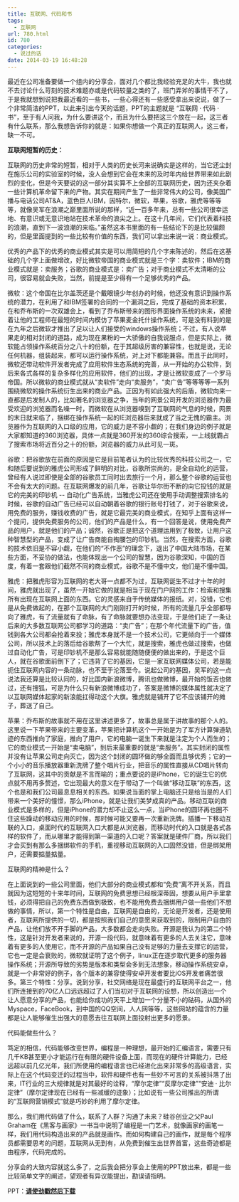 ```yaml
---
title: 互联网、代码和书
tags:
  - 互联网
url: 780.html
id: 780
categories:
  - 说过的话
date: 2014-03-19 16:48:28
---
```


最近在公司准备要做一个组内的分享会，面对几个都比我经验充足的大牛，我也就不去讨论什么苛刻的技术难题亦或是代码较量之类的了，班门弄斧的事情干不了，于是我就想到说把我最近看的一些书，一些心得还有一些感受拿出来说说，做了一个非常简洁的PPT，以此来引出今天的话题，PPT的主题就是 “互联网 · 代码 · 书”，至于有人问我，为什么要讲这个，而且为什么要把这三个放在一起，这三者有什么联系，那么我想告诉你的就是：如果你想做一个真正的互联网人，这三者，缺一不可。

**互联网短暂的历史：**

互联网的历史非常的短暂，相对于人类的历史长河来说确实是这样的，当它还尘封在施乐公司的实验室的时候，没人会想到它会在未来的及时年内给世界带来如此剧烈的变化，但是今天要说的这一部分其实算不上全部的互联网历史，因为还夹杂着一些计算机革命留下来的产物。其实在期间产生了一些非常伟大的公司，像美国广播与电话公司AT&A，蓝色巨人IBM，因特尔，微软，苹果，谷歌，雅虎等等等等，就像吴军在浪潮之巅里面所说的那样，“近一百多年来，总有一些公司很幸运地、有意识或无意识地站在技术革命的浪尖之上。在这十几年间，它们代表着科技的浪潮，直到下一波浪潮的来临。”虽然这本书里面的有一些结论下的是比较偏颇的，但是里面提到的一些比较有价值的东西，我们可以拿出来说一说：商业模式。

优秀的产品下的优秀的商业模式其实是可以用简短的几个字来陈述的，然后在这基础的几个字上面做增改，好比微软帝国的商业模式就是三个字：卖软件；IBM的商业模式就是：卖服务；谷歌的商业模式是：卖广告；对于商业模式不太清晰的公司，很容易就会失败，当然，前提是至少得有一个足够优秀的产品。

微软：这个帝国在比尔盖茨还是个戴眼镜少年创办的时候，他还没有意识到操作系统的潜力，在利用了和IBM签署的合同的一个漏洞之后，完成了基础的资本积累，在和乔布斯的一次双雄会上，看到了乔布斯带来的图形界面操作系统的未来，紧接着让他的工程师在最短的时间内模仿了苹果麦金托什操作系统，可是没有料到的是在九年之后微软才推出了足以让人们接受的windows操作系统；不过，有人说苹果走的相对封闭的道路，成为现在果粉的一大骄傲的自我说服点，但是实际上，微软能占领操作系统百分之八十的份额，在于其超级厉害的兼容性，也就是说，无论任何机器，组装起来，都可以运行操作系统，对上对下都能兼容。而且于此同时，微软还带动软件开发者完成了应用软件生态系统的完善，从一开始的办公软件，到后来各式各样的复杂多样化的应用软件，他们的出现，才是让微软变成了一个罗马帝国。所以微软的商业模式就从“卖软件”走向“卖服务”，“卖广告”等等等等一系列围绕微软的操作系统衍生出来的商业产品。正因为有如此强大的后盾，微软向来一直都是后发制人的，比如著名的浏览器之争，当年的网景公司开发的浏览器作为最受欢迎的浏览器而名噪一时，而微软在从浏览器嗅到了互联网的气息的时候，网景的末日就来临了，捆绑在操作系统一起的IE浏览器后来就成了当之无愧的霸主。浏览器作为互联网的入口级的应用，它的威力是不容小觑的；在我们身边的例子就是大家都知道的360浏览器，具体一点就是360开发的360综合搜索，一上线就霸占了搜索市场将近百分之十的份额，浏览器的威力从此可见一斑。

谷歌：把谷歌放在前面的原因是它是目前笔者认为的比较优秀的科技公司之一，它和随后要说到的雅虎公司形成了鲜明的对比，谷歌所崇尚的，是全自动化的运营，曾经有人说过即使是全部的谷歌员工同时出去旅行一个月，那么整个谷歌的运营也不会有太大的问题。在互联网爆发的前几年，谷歌让华尔街不断的向它投钱的就是它的完美的印钞机 \-\- 自动化广告系统，当雅虎公司还在使用手动调整搜索排名的时候，谷歌的自动广告已经可以自动朝着谷歌的银行账号打钱了，对于谷歌来说，用免费的服务，赚钱收费的广告，就是它最完美的商业模式，在知乎上面有这样一个提问，提供免费服务的公司，他们的产品是什么，有一个回答是说，使用免费产品的用户，就是他们的产品；诚然，谷歌正是把这个道理运用到了极致，让用户这种智慧型的产品，变成了让广告商能自掏腰包的印钞机。当然，在搜索方面，谷歌的技术依旧是不容小觑，在他们的“不作恶”的理念下，退出了中国大陆市场，在某些方面，不妥协的做法，也能体现出一个公司的智慧，因为谷歌深知，中国的百度，有着一套跟他们截然不同的商业模式，谷歌不是不懂中文，他们是不懂中国。

雅虎：把雅虎形容为互联网的老大哥一点都不为过，互联网诞生不过才十年的时间，雅虎就出现了，虽然一开始它做的就是相当于现在门户网的工作：检索和搜集所有出现在互联网上面的东西。它的灵感来自于传统媒体的报纸。对，没错，它也是从免费做起的，在那个互联网的大门刚刚打开的时候，所有的流量几乎全部都导向了雅虎，有了流量就有了命脉，有了命脉就要想办法变现，于是他们走了一条让后来的大多数互联网公司都学习的道路：“卖广告”；在那个年代流量下的广告，值钱到各大公司都会抢着来投；雅虎本身就不是一个技术公司，它更倾向于一个媒体公司，所以技术上的落后给谷歌帮了一个大忙，就是搜索，雅虎也做过搜索，也做过自动化广告，可是印钞机不是那么容易就能随随便便的做出来的，于是这个巨人，就在谷歌面前倒下了；它违背了它的基因，它是一家互联网媒体公司，若是能扼住互联网内容的一条动脉，也不至于沦落至今。说起公司的基因，吴军的这一点说法我还算是比较认同的，好比国内新浪微博，腾讯也做微博，最开始的饭否也做过，还有搜狐，可是为什么只有新浪微博成功了，答案是微博的媒体属性就决定了以互联网媒体起家的新浪能扛得动这个大旗。雅虎就是铺开了它不应该铺开的摊子，葬送了自己。

苹果：乔布斯的故事就不用在这里讲述更多了，故事总是属于讲故事的那个人的。这里说一下苹果带来的主要变革，苹果把计算机这个一开始是为了军方计算弹道轨迹的东西推向了家庭，推向了用户，它的电脑一诞生下来就是注定为个人而生的；它的商业模式一开始是“卖电脑”，到后来最重要的就是“卖服务”。其实封闭的属性并没有让苹果公司走向灭亡，因为这个封闭的圆环做的够全面而且够优秀；它的一个小小的音乐播放器重新洗牌了整个唱片行业，把音乐的属性直接从CD唱片转向了互联网，这其中的贡献是不言而喻的；重点要说的是iPhone，它的诞生它的优点就不用再多赘述，它出现最大的意义在于带动了一个叫做“移动互联”的东西，这个也是和我们公司最息息相关的东西。如果说当面的掌上电脑还只是给当是的人们带来一个美好的憧憬，那么iPhone，就是让我们美梦成真的产品。移动互联的商业模式是多样的，但是iPhone的潜力却不止这么一点，当iPhone的圆环再也圈不住这些躁动的移动应用的时候，那时候可能又要再一次重新洗牌。插播一下移动互联的入口，桌面时代的互联网入口大都是从浏览器，而移动时代的入口就是各式各样的软件了，而从哪里才能得到第一渠道的入口呢？答案就是硬件厂商，所以我们才会买到有那么多捆绑软件的手机，重视移动互联网的入口固然没错，但是绑架用户，还需要掂量掂量。

互联网的精神是什么？

在上面说到的一些公司里面，他们大部分的商业模式都和“免费”离不开关系，而且就因为这短短的十来年时间，互联网的免费思想已经根深蒂固，想要从用户手里拿钱，必须得把自己的免费东西做到极致，也不能用免费去捆绑用户做一些他们不想做的事情，所以，第一个特性是自由，互联网是自由的，无论是开发者，还是使用者，互联网所提供的一切，都是按照我们自己的意愿来获取到的，限制用户自由的产品，让他们放不开手脚的产品，大多数都会走向失败。开源是我认为的第二个特性，这是针对开发者来说的，开源一段代码，就意味着有更多的人去关注它，意味着有更多的人使用它，而不开源的产品如果自己没有足够的力量去支撑它的运营，它也一定是会衰败的，微软就证明了这个例子，linux正在逐步取代更多的服务器操作系统；开源所导致的劣势是版本和类型会多到无法想象，移动操作系统安卓，就是一个非常好的例子，各个版本的兼容使得安卓开发者要比iOS开发者痛苦很多。第三个特性：分享。说到分享，社交网络是现在最盛行的互联网平台之一，他们所连接到的70亿人口远远超过了人们当初对于互联网的设想，所以创造出一个让人愿意分享的产品，也能给你成功的天平上增加一个分量不小的砝码，从国外的Myspace，FaceBook，到中国的QQ空间，人人网等等，这些网站的蕴含的力量都是让人能够催生出强大的意愿去往互联网上面投射出更多的愿景。

代码能做些什么？

笃定的相信，代码能够改变世界，编程是一种理想，最开始的汇编语言，需要只有几千KB甚至更小才能运行在有限的硬件设备上面，而现在的硬件计算能力，已经远超以前几亿光年，我们所使用的编程语言也已经进化出来非常多的高级语言，实际上在这个代码变迁的过程当中，软件和硬件也有一些妙不可言的关系被抖落了出来，IT行业的三大规律就是对其最好的诠释，“摩尔定律”“反摩尔定律”“安迪 · 比尔定律”（摩尔定律现在已经有一些减缓的迹象）；比如说有一些公司推出的所谓的“互联网营销模式”就是巧妙的利用了摩尔定律。

那么，我们用代码做了什么，联系了人群？沟通了未来？硅谷创业之父Paul Graham在《黑客与画家》一书当中说明了编程是一门艺术，就像画家的画笔一样，我们用代码构造出来的产品就是画作。而如何构建自己的画作，就是每个程序员都需要思考的问题，互联网从无到有，从免费到催生出世界首富，这些奇迹都是由程序，代码完成的。

分享会的大致内容就这么多了，之后我会把分享会上使用的PPT放出来，都是一些比较简单文字的阐述，望观者有异议能提出，勘误请指明。

PPT：**[请使劲戳然后下载](http://pan.baidu.com/s/1i31HepJ)**
